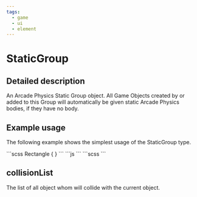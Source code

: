 ```yaml
---
tags:
  - game
  - ui
  - element
---
```

# StaticGroup

## Detailed description
An Arcade Physics Static Group object. All Game Objects created by or added to this Group will automatically be given static Arcade Physics bodies, if they have no body.

## Example usage
The following example shows the simplest usage of the StaticGroup type.

<code-group>
<code-block title=".at" active>
```scss
Rectangle {
}
```
</code-block>

<code-block title=".atObj">
```js
```
</code-block>

<code-block title=".atStyle">
```scss
```
</code-block>
</code-group>

## collisionList <Badge text="Array" type="tip" vertical="middle"/>
The list of all object whom will collide with the current object.
